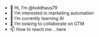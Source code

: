 - 👋 Hi, I’m @toddhaus79
- 👀 I’m interested in marketing automation
- 🌱 I’m currently learning AI
- 💞️ I’m looking to collaborate on GTM
- 📫 How to reach me ...here

<!---
toddhaus79/toddhaus79 is a ✨ special ✨ repository because its `README.md` (this file) appears on your GitHub profile.
You can click the Preview link to take a look at your changes.
--->
